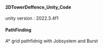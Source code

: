 #### 2DTowerDeffence_Unity_Code
unity version : 2022.3.4f1

#### PathFinding
A* grid pathfidnig with Jobsystem and Burst
